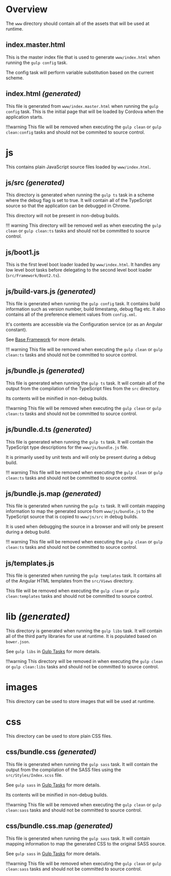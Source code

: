 # Overview

The `www` directory should contain all of the assets that will be used at runtime.

## index.master.html

This is the master index file that is used to generate `www/index.html` when running the `gulp config` task.

The config task will perform variable substitution based on the current scheme.

## index.html _(generated)_

This file is generated from `www/index.master.html` when running the `gulp config` task. This is the initial page that will be loaded by Cordova when the application starts.

!!!warning
	This file will be removed when executing the `gulp clean` or `gulp clean:config` tasks and should not be commited to source control.

# js

This contains plain JavaScript source files loaded by `www/index.html`.

## js/src _(generated)_

This directory is generated when running the `gulp ts` task in a scheme where the debug flag is set to true. It will contain all of the TypeScript source so that the application can be debugged in Chrome.

This directory will not be present in non-debug builds.

!!! warning
	This directory will be removed well as when executing the `gulp clean` or `gulp clean:ts` tasks and should not be committed to source control.

## js/boot1.js

This is the first level boot loader loaded by `www/index.html`. It handles any low level boot tasks before delegating to the second level boot loader (`src/Framework/Boot2.ts`).

## js/build-vars.js _(generated)_

This file is generated when running the `gulp config` task. It contains build information such as version number, build timestamp, debug flag etc. It also contains all of the preference element values from `config.xml`.

It's contents are accessible via the Configuration service (or as an Angular constant).

See [Base Framework](base-framework.md) for more details.

!!! warning
	This file will be removed when executing the `gulp clean` or `gulp clean:ts` tasks and should not be committed to source control.

## js/bundle.js _(generated)_

This file is generated when running the `gulp ts` task. It will contain all of the output from the compilation of the TypeScript files from the `src` directory.

Its contents will be minified in non-debug builds.

!!!warning
	This file will be removed when executing the `gulp clean` or `gulp clean:ts` tasks and should not be committed to source control.

## js/bundle.d.ts _(generated)_

This file is generated when running the `gulp ts` task. It will contain the TypeScript type descriptions for the `www/js/bundle.js` file.

It is primarily used by unit tests and will only be present during a debug build.

!!! warning
	This file will be removed when executing the `gulp clean` or `gulp clean:ts` tasks and should not be committed to source control.

## js/bundle.js.map _(generated)_

This file is generated when running the `gulp ts` task. It will contain mapping information to map the generated source from `www/js/bundle.js` to the TypeScript source that is copied to `www/js/src` in debug builds.

It is used when debugging the source in a browser and will only be present during a debug build.

!!! warning
	This file will be removed when executing the `gulp clean` or `gulp clean:ts` tasks and should not be committed to source control.

## js/templates.js

This file is generated when running the `gulp templates` task. It contains all of the Angular HTML templates from the `src/Views` directory.

This file will be removed when executing the `gulp clean` or `gulp clean:templates` tasks and should not be committed to source control.

# lib _(generated)_

This directory is generated when running the `gulp libs` task. It will contain all of the third party libraries for use at runtime. It is populated based on `bower.json`.

See `gulp libs` in [Gulp Tasks](gulp-tasks.md) for more details.

!!!warning
	This directory will be removed in when executing the `gulp clean` or `gulp clean:libs` tasks and should not be committed to source control.

# images

This directory can be used to store images that will be used at runtime.

# css

This directory can be used to store plain CSS files.

## css/bundle.css _(generated)_

This file is generated when running the `gulp sass` task. It will contain the output from the compilation of the SASS files using the `src/Styles/Index.scss` file.

See `gulp sass` in [Gulp Tasks](gulp-tasks.md) for more details.

Its contents will be minified in non-debug builds.

!!!warning
	This file will be removed when executing the `gulp clean` or `gulp clean:sass` tasks and should not be committed to source control.

## css/bundle.css.map _(generated)_

This file is generated when running the `gulp sass` task. It will contain mapping information to map the generated CSS to the original SASS source.

See `gulp sass` in [Gulp Tasks](gulp-tasks.md) for more details.

!!!warning
	This file will be removed when executing the `gulp clean` or `gulp clean:sass` tasks and should not be committed to source control.
